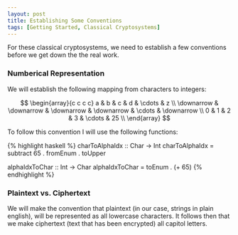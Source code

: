 ```yaml
---
layout: post
title: Establishing Some Conventions
tags: [Getting Started, Classical Cryptosystems]
---
```


For these classical cryptosystems, we need to establish a few conventions before
we get down the the real work.

### Numberical Representation

We will establish the following mapping from characters to integers:

$$
\begin{array}{c c c c}
 a & b & c & d & \cdots & z \\
 \downarrow & \downarrow & \downarrow & \downarrow & \cdots & \downarrow \\
 0 & 1 & 2 & 3 & \cdots & 25 \\
 \end{array}
$$

To follow this convention I will use the following functions:

{% highlight haskell %}
charToAlphaIdx :: Char -> Int
charToAlphaIdx = subtract 65 . fromEnum . toUpper

alphaIdxToChar :: Int -> Char
alphaIdxToChar = toEnum . (+ 65)
{% endhighlight %}


### Plaintext vs. Ciphertext

We will make the convention that plaintext (in our case, strings in plain
english), will be represented as all lowercase characters.  It follows then
that we make ciphertext (text that has been encrypted) all capitol letters.
